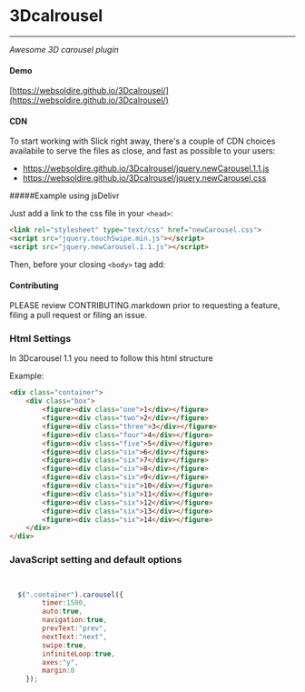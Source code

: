 # 3Dcalrousel

-------
_Awesome 3D carousel plugin_

#### Demo

[https://websoldire.github.io/3Dcalrousel/](https://websoldire.github.io/3Dcalrousel/)

#### CDN

To start working with Slick right away, there's a couple of CDN choices availabile
to serve the files as close, and fast as possible to your users:

- https://websoldire.github.io/3Dcalrousel/jquery.newCarousel.1.1.js
- https://websoldire.github.io/3Dcalrousel/jquery.newCarousel.css

#####Example using jsDelivr

Just add a link to the css file in your `<head>`:
```html
<link rel="stylesheet" type="text/css" href="newCarousel.css">
<script src="jquery.touchSwipe.min.js"></script>
<script src="jquery.newCarousel.1.1.js"></script>
```

Then, before your closing ```<body>``` tag add:


#### Contributing

PLEASE review CONTRIBUTING.markdown prior to requesting a feature, filing a pull request or filing an issue.

### Html Settings

In 3Dcarousel 1.1 you need to follow this html structure 

Example:

```html
<div class="container">
    <div class="box">
        <figure><div class="one">1</div></figure>
        <figure><div class="two">2</div></figure>
        <figure><div class="three">3</div></figure>
        <figure><div class="four">4</div></figure>
        <figure><div class="five">5</div></figure>
        <figure><div class="six">6</div></figure>
        <figure><div class="six">7</div></figure>
        <figure><div class="six">8</div></figure>
        <figure><div class="six">9</div></figure>
        <figure><div class="six">10</div></figure>
        <figure><div class="six">11</div></figure>
        <figure><div class="six">12</div></figure>
        <figure><div class="six">13</div></figure>
        <figure><div class="six">14</div></figure>
    </div>
</div>
```


### JavaScript setting and default options
```javascript


  $(".container").carousel({
        timer:1500,
        auto:true,
        navigation:true,
        prevText:"prev",
        nextText:"next",
        swipe:true,
        infiniteLoop:true,
        axes:"y",
        margin:0 
    });
